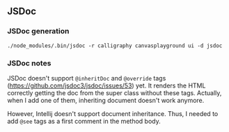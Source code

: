 ## JSDoc

### JSDoc generation

```
./node_modules/.bin/jsdoc -r calligraphy canvasplayground ui -d jsdoc
```

### JSDoc notes

JSDoc doesn't support `@inheritDoc` and `@override` tags (<https://github.com/jsdoc3/jsdoc/issues/53>) yet.
It renders the HTML correctly getting the doc from the super class without these tags. Actually, when I add one of them, inheriting document doesn't work anymore.

However, Intellij doesn't support document inheritance. Thus, I needed to add `@see` tags as a first comment in the method body.